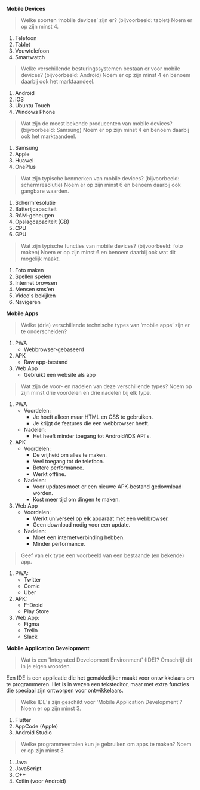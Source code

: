 **Mobile Devices**
> Welke soorten ‘mobile devices’ zijn er? (bijvoorbeeld: tablet) Noem er op zijn minst 4.
1. Telefoon
2. Tablet
3. Vouwtelefoon
4. Smartwatch

> Welke verschillende besturingssystemen bestaan er voor mobile devices? (bijvoorbeeld: Android) Noem er op zijn minst 4 en benoem daarbij ook het marktaandeel.
1. Android
2. iOS
3. Ubuntu Touch
4. Windows Phone

> Wat zijn de meest bekende producenten van mobile devices? (bijvoorbeeld: Samsung) Noem er op zijn minst 4 en benoem daarbij ook het marktaandeel.
1. Samsung
2. Apple
3. Huawei
4. OnePlus

> Wat zijn typische kenmerken van mobile devices? (bijvoorbeeld: schermresolutie) Noem er op zijn minst 6 en benoem daarbij ook gangbare waarden.
1. Schermresolutie
2. Batterijcapaciteit
3. RAM-geheugen
4. Opslagcapaciteit (GB)
5. CPU
6. GPU

> Wat zijn typische functies van mobile devices? (bijvoorbeeld: foto maken) Noem er op zijn minst 6 en benoem daarbij ook wat dit mogelijk maakt.
1. Foto maken
2. Spellen spelen
3. Internet browsen
4. Mensen sms'en
5. Video's bekijken
6. Navigeren

**Mobile Apps**
> Welke (drie) verschillende technische types van ‘mobile apps’ zijn er te onderscheiden?
1. PWA
   - Webbrowser-gebaseerd
2. APK
   - Raw app-bestand
3. Web App
   - Gebruikt een website als app

> Wat zijn de voor- en nadelen van deze verschillende types? Noem op zijn minst drie voordelen en drie nadelen bij elk type.
1. PWA
   - Voordelen:
     - Je hoeft alleen maar HTML en CSS te gebruiken.
     - Je krijgt de features die een webbrowser heeft.
   - Nadelen:
     - Het heeft minder toegang tot Android/iOS API's.
2. APK
   - Voordelen:
     - De vrijheid om alles te maken.
     - Veel toegang tot de telefoon.
     - Betere performance.
     - Werkt offline.
   - Nadelen:
     - Voor updates moet er een nieuwe APK-bestand gedownload worden.
     - Kost meer tijd om dingen te maken.
3. Web App
   - Voordelen:
     - Werkt universeel op elk apparaat met een webbrowser.
     - Geen download nodig voor een update.
   - Nadelen:
     - Moet een internetverbinding hebben.
     - Minder performance.

> Geef van elk type een voorbeeld van een bestaande (en bekende) app.
1. PWA:
   - Twitter
   - Comic
   - Uber
2. APK:
   - F-Droid
   - Play Store
3. Web App:
   - Figma
   - Trello
   - Slack

**Mobile Application Development**
> Wat is een 'Integrated Development Environment' (IDE)? Omschrijf dit in je eigen woorden.

Een IDE is een applicatie die het gemakkelijker maakt voor ontwikkelaars om te programmeren. Het is in wezen een teksteditor, maar met extra functies die speciaal zijn ontworpen voor ontwikkelaars.

> Welke IDE's zijn geschikt voor 'Mobile Application Development'? Noem er op zijn minst 3.
1. Flutter
2. AppCode (Apple)
3. Android Studio

> Welke programmeertalen kun je gebruiken om apps te maken? Noem er op zijn minst 3.
1. Java
2. JavaScript
3. C++
4. Kotlin (voor Android)
